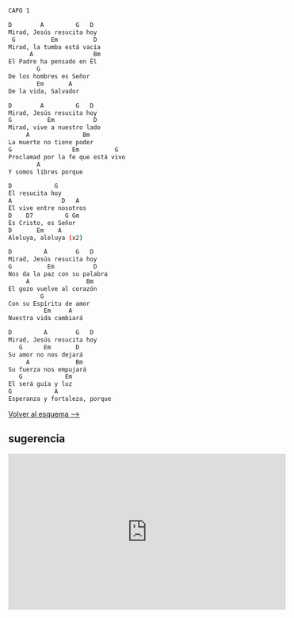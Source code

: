 ```bash
CAPO 1

D        A         G   D
Mirad, Jesús resucita hoy
 G          Em          D
Mirad, la tumba está vacía
      A                 Bm
El Padre ha pensado en Él
        G
De los hombres es Señor
        Em       A
De la vida, Salvador

D        A         G   D
Mirad, Jesús resucita hoy
G          Em           D
Mirad, vive a nuestro lado
     A               Bm
La muerte no tiene poder
G                 Em          G
Proclamad por la fe que está vivo
        A
Y somos libres porque

D            G
Él resucita hoy
A              D   A
Él vive entre nosotros
D    D7         G Gm
Es Cristo, es Señor
D       Em    A
Aleluya, aleluya (x2)

D         A        G   D
Mirad, Jesús resucita hoy
G          Em           D
Nos da la paz con su palabra
     A                Bm
El gozo vuelve al corazón
         G
Con su Espíritu de amor
          Em     A
Nuestra vida cambiará

D         A        G   D
Mirad, Jesús resucita hoy
   G      Em       D
Su amor no nos dejará
     A             Bm
Su fuerza nos empujará
   G            Em
El será guía y luz
G            A
Esperanza y fortaleza, porque

```

[Volver al esquema -->](../index.md)

## sugerencia

<iframe width="560" height="315" src="https://www.youtube.com/embed/amPnlNBx56g?si=OK6iCpqr_D8rKKNX" title="YouTube video player" frameborder="0" allow="accelerometer; autoplay; clipboard-write; encrypted-media; gyroscope; picture-in-picture; web-share" referrerpolicy="strict-origin-when-cross-origin" allowfullscreen></iframe>
